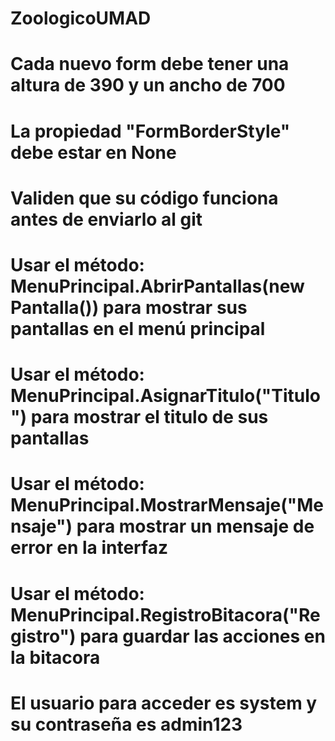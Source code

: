 # ZoologicoUMAD
# Cada nuevo form debe tener una altura de 390 y un ancho de 700
# La propiedad "FormBorderStyle" debe estar en None
# Validen que su código funciona antes de enviarlo al git
# Usar el método: MenuPrincipal.AbrirPantallas(new Pantalla()) para mostrar sus pantallas en el menú principal
# Usar el método: MenuPrincipal.AsignarTitulo("Titulo") para mostrar el titulo de sus pantallas
# Usar el método: MenuPrincipal.MostrarMensaje("Mensaje") para mostrar un mensaje de error en la interfaz
# Usar el método: MenuPrincipal.RegistroBitacora("Registro") para guardar las acciones en la bitacora
# El usuario para acceder es system y su contraseña es admin123
